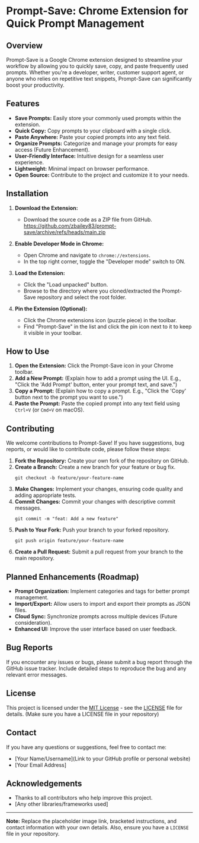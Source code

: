 # Prompt-Save: Chrome Extension for Quick Prompt Management

## Overview

Prompt-Save is a Google Chrome extension designed to streamline your workflow by allowing you to quickly save, copy, and paste frequently used prompts.  Whether you're a developer, writer, customer support agent, or anyone who relies on repetitive text snippets, Prompt-Save can significantly boost your productivity.

## Features

*   **Save Prompts:** Easily store your commonly used prompts within the extension.
*   **Quick Copy:** Copy prompts to your clipboard with a single click.
*   **Paste Anywhere:** Paste your copied prompts into any text field.
*   **Organize Prompts:** Categorize and manage your prompts for easy access (Future Enhancement).
*   **User-Friendly Interface:** Intuitive design for a seamless user experience.
*   **Lightweight:** Minimal impact on browser performance.
*   **Open Source:**  Contribute to the project and customize it to your needs.

## Installation

1.  **Download the Extension:**
    *   Download the source code as a ZIP file from GitHub. https://github.com/zbailey83/prompt-save/archive/refs/heads/main.zip

2.  **Enable Developer Mode in Chrome:**
    *   Open Chrome and navigate to `chrome://extensions`.
    *   In the top right corner, toggle the "Developer mode" switch to ON.

3.  **Load the Extension:**
    *   Click the "Load unpacked" button.
    *   Browse to the directory where you cloned/extracted the Prompt-Save repository and select the root folder.

4.  **Pin the Extension (Optional):**
    *   Click the Chrome extensions icon (puzzle piece) in the toolbar.
    *   Find "Prompt-Save" in the list and click the pin icon next to it to keep it visible in your toolbar.

## How to Use

1.  **Open the Extension:** Click the Prompt-Save icon in your Chrome toolbar.
2.  **Add a New Prompt:**  (Explain how to add a prompt using the UI. E.g., "Click the 'Add Prompt' button, enter your prompt text, and save.")
3.  **Copy a Prompt:** (Explain how to copy a prompt. E.g., "Click the 'Copy' button next to the prompt you want to use.")
4.  **Paste the Prompt:** Paste the copied prompt into any text field using `Ctrl+V` (or `Cmd+V` on macOS).

## Contributing

We welcome contributions to Prompt-Save! If you have suggestions, bug reports, or would like to contribute code, please follow these steps:

1.  **Fork the Repository:** Create your own fork of the repository on GitHub.
2.  **Create a Branch:** Create a new branch for your feature or bug fix.
    ```
    git checkout -b feature/your-feature-name
    ```
3.  **Make Changes:** Implement your changes, ensuring code quality and adding appropriate tests.
4.  **Commit Changes:** Commit your changes with descriptive commit messages.
    ```
    git commit -m "feat: Add a new feature"
    ```
5.  **Push to Your Fork:** Push your branch to your forked repository.
    ```
    git push origin feature/your-feature-name
    ```
6.  **Create a Pull Request:** Submit a pull request from your branch to the main repository.

## Planned Enhancements (Roadmap)

*   **Prompt Organization:** Implement categories and tags for better prompt management.
*   **Import/Export:** Allow users to import and export their prompts as JSON files.
*   **Cloud Sync:**  Synchronize prompts across multiple devices (Future consideration).
*   **Enhanced UI:** Improve the user interface based on user feedback.

## Bug Reports

If you encounter any issues or bugs, please submit a bug report through the GitHub issue tracker.  Include detailed steps to reproduce the bug and any relevant error messages.

## License

This project is licensed under the [MIT License](LICENSE) - see the [LICENSE](LICENSE) file for details.  (Make sure you have a LICENSE file in your repository)

## Contact

If you have any questions or suggestions, feel free to contact me:

*   [Your Name/Username](Link to your GitHub profile or personal website)
*   [Your Email Address]

## Acknowledgements

*   Thanks to all contributors who help improve this project.
*   [Any other libraries/frameworks used]

---

**Note:** Replace the placeholder image link, bracketed instructions, and contact information with your own details.  Also, ensure you have a `LICENSE` file in your repository.
